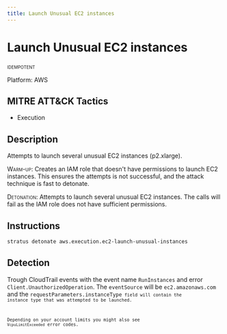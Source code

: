 ```yaml
---
title: Launch Unusual EC2 instances
---
```


# Launch Unusual EC2 instances


 <span class="smallcaps w3-badge w3-blue w3-round w3-text-white" title="This attack technique can be detonated multiple times">idempotent</span> 

Platform: AWS

## MITRE ATT&CK Tactics


- Execution

## Description


Attempts to launch several unusual EC2 instances (p2.xlarge).

<span style="font-variant: small-caps;">Warm-up</span>: Creates an IAM role that doesn't have permissions to launch EC2 instances. 
This ensures the attempts is not successful, and the attack technique is fast to detonate.

<span style="font-variant: small-caps;">Detonation</span>: Attempts to launch several unusual EC2 instances. The calls will fail as the IAM role does not have sufficient permissions.


## Instructions

```bash title="Detonate with Stratus Red Team"
stratus detonate aws.execution.ec2-launch-unusual-instances
```
## Detection


Trough CloudTrail events with the event name <code>RunInstances</code> and error
<code>Client.UnauthorizedOperation</code>. The <code>eventSource</code> will be
<code>ec2.amazonaws.com</code> and the <code>requestParameters.instanceType<code>
field will contain the instance type that was attempted to be launched.

Depending on your account limits you might also see <code>VcpuLimitExceeded</code> error codes.


